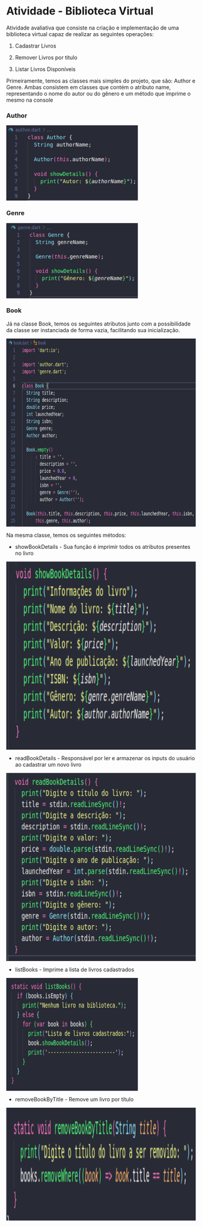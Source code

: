 # Atividade - Biblioteca Virtual

Atividade avaliativa que consiste na criação e implementação de uma biblioteca virtual capaz de realizar as seguintes operações:

1. Cadastrar Livros

2. Remover Livros por título 

3. Listar Livros Disponíveis

Primeiramente, temos as classes mais simples do projeto, que são: Author e Genre. Ambas consistem em classes que contém o atributo name, representando o nome do autor ou do gênero e um método que imprime o mesmo na console

### Author
<img align="center" alt="author-class" height="200" width="350" src="https://github.com/carlos-daniel8/biblioteca-virtual/blob/main/assets/author.png">

### Genre
<img align="center" alt="genre-class" height="200" width="350" src="https://github.com/carlos-daniel8/biblioteca-virtual/blob/main/assets/genre.png">


### Book
Já na classe Book, temos os seguintes atributos junto com a possibilidade da classe ser instanciada de forma vazia, facilitando sua inicialização.

<img align="center" alt="book-atributes" height="500" width="650" src="https://github.com/carlos-daniel8/biblioteca-virtual/blob/main/assets/book-atributes.png">

Na mesma classe, temos os seguintes métodos:

- showBookDetails - Sua função é imprimir todos os atributos presentes no livro
<img align="center" alt="show-book-details-method" height="500" width="550" src="https://github.com/carlos-daniel8/biblioteca-virtual/blob/main/assets/show-book-details-method.png">

- readBookDetails - Responsável por ler e armazenar os inputs do usuário ao cadastrar um novo livro
<img align="center" alt="read-book-details-method" height="500" width="550" src="https://github.com/carlos-daniel8/biblioteca-virtual/blob/main/assets/read-book-details-method.png">

- listBooks - Imprime a lista de livros cadastrados
<img align="center" alt="list-books-method" height="300" width="350" src="https://github.com/carlos-daniel8/biblioteca-virtual/blob/main/assets/list-books-method.png">

- removeBookByTitle - Remove um livro por título
<img align="center" alt="list-books-method" height="300" width="650" src="https://github.com/carlos-daniel8/biblioteca-virtual/blob/main/assets/remove-book-by-title.png">

